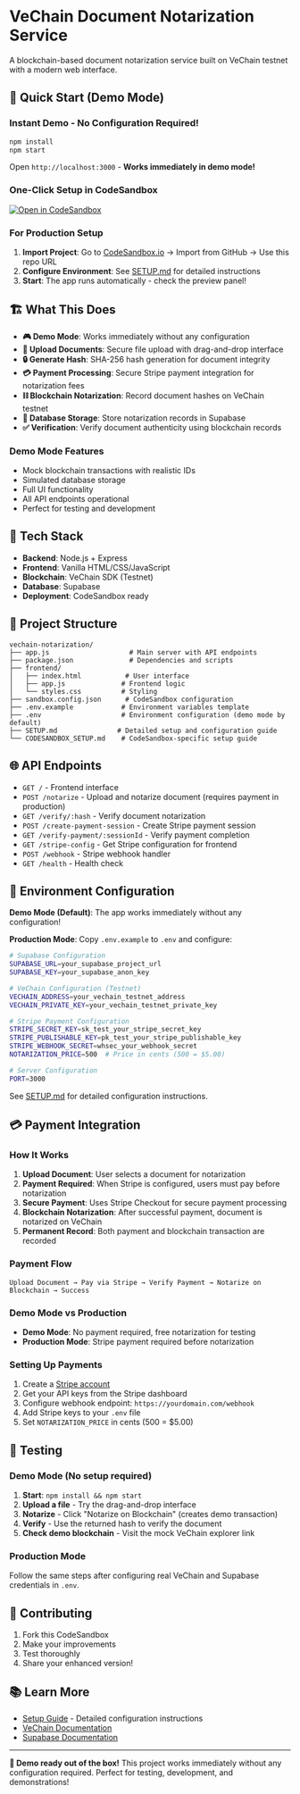 # VeChain Document Notarization Service

A blockchain-based document notarization service built on VeChain testnet with a modern web interface.

## 🚀 Quick Start (Demo Mode)

### Instant Demo - No Configuration Required!
```bash
npm install
npm start
```
Open `http://localhost:3000` - **Works immediately in demo mode!**

### One-Click Setup in CodeSandbox
[![Open in CodeSandbox](https://codesandbox.io/static/img/play-codesandbox.svg)](https://codesandbox.io/s/github/arkvdaogmail/vechain-notarization)

### For Production Setup
1. **Import Project**: Go to [CodeSandbox.io](https://codesandbox.io) → Import from GitHub → Use this repo URL
2. **Configure Environment**: See [SETUP.md](SETUP.md) for detailed instructions
3. **Start**: The app runs automatically - check the preview panel!

## 🏗️ What This Does

- **🎮 Demo Mode**: Works immediately without any configuration
- **📁 Upload Documents**: Secure file upload with drag-and-drop interface
- **🔒 Generate Hash**: SHA-256 hash generation for document integrity
- **💳 Payment Processing**: Secure Stripe payment integration for notarization fees
- **⛓️ Blockchain Notarization**: Record document hashes on VeChain testnet
- **💾 Database Storage**: Store notarization records in Supabase
- **✅ Verification**: Verify document authenticity using blockchain records

### Demo Mode Features
- Mock blockchain transactions with realistic IDs
- Simulated database storage
- Full UI functionality
- All API endpoints operational
- Perfect for testing and development

## 🔧 Tech Stack

- **Backend**: Node.js + Express
- **Frontend**: Vanilla HTML/CSS/JavaScript
- **Blockchain**: VeChain SDK (Testnet)
- **Database**: Supabase
- **Deployment**: CodeSandbox ready

## 📁 Project Structure

```
vechain-notarization/
├── app.js                    # Main server with API endpoints
├── package.json              # Dependencies and scripts
├── frontend/
│   ├── index.html           # User interface
│   ├── app.js              # Frontend logic
│   └── styles.css          # Styling
├── sandbox.config.json      # CodeSandbox configuration
├── .env.example            # Environment variables template
├── .env                    # Environment configuration (demo mode by default)
├── SETUP.md               # Detailed setup and configuration guide
└── CODESANDBOX_SETUP.md    # CodeSandbox-specific setup guide
```

## 🌐 API Endpoints

- `GET /` - Frontend interface
- `POST /notarize` - Upload and notarize document (requires payment in production)
- `GET /verify/:hash` - Verify document notarization
- `POST /create-payment-session` - Create Stripe payment session
- `GET /verify-payment/:sessionId` - Verify payment completion
- `GET /stripe-config` - Get Stripe configuration for frontend
- `POST /webhook` - Stripe webhook handler
- `GET /health` - Health check

## 🔐 Environment Configuration

**Demo Mode (Default)**: The app works immediately without any configuration!

**Production Mode**: Copy `.env.example` to `.env` and configure:

```bash
# Supabase Configuration
SUPABASE_URL=your_supabase_project_url
SUPABASE_KEY=your_supabase_anon_key  

# VeChain Configuration (Testnet)
VECHAIN_ADDRESS=your_vechain_testnet_address
VECHAIN_PRIVATE_KEY=your_vechain_testnet_private_key

# Stripe Payment Configuration
STRIPE_SECRET_KEY=sk_test_your_stripe_secret_key
STRIPE_PUBLISHABLE_KEY=pk_test_your_stripe_publishable_key
STRIPE_WEBHOOK_SECRET=whsec_your_webhook_secret
NOTARIZATION_PRICE=500  # Price in cents (500 = $5.00)

# Server Configuration
PORT=3000
```

See [SETUP.md](SETUP.md) for detailed configuration instructions.

## 💳 Payment Integration

### How It Works
1. **Upload Document**: User selects a document for notarization
2. **Payment Required**: When Stripe is configured, users must pay before notarization
3. **Secure Payment**: Uses Stripe Checkout for secure payment processing
4. **Blockchain Notarization**: After successful payment, document is notarized on VeChain
5. **Permanent Record**: Both payment and blockchain transaction are recorded

### Payment Flow
```
Upload Document → Pay via Stripe → Verify Payment → Notarize on Blockchain → Success
```

### Demo Mode vs Production
- **Demo Mode**: No payment required, free notarization for testing
- **Production Mode**: Stripe payment required before notarization

### Setting Up Payments
1. Create a [Stripe account](https://stripe.com)
2. Get your API keys from the Stripe dashboard
3. Configure webhook endpoint: `https://yourdomain.com/webhook`
4. Add Stripe keys to your `.env` file
5. Set `NOTARIZATION_PRICE` in cents (500 = $5.00)

## 🧪 Testing

### Demo Mode (No setup required)
1. **Start**: `npm install && npm start`
2. **Upload a file** - Try the drag-and-drop interface
3. **Notarize** - Click "Notarize on Blockchain" (creates demo transaction)
4. **Verify** - Use the returned hash to verify the document
5. **Check demo blockchain** - Visit the mock VeChain explorer link

### Production Mode
Follow the same steps after configuring real VeChain and Supabase credentials in `.env`.

## 🤝 Contributing

1. Fork this CodeSandbox
2. Make your improvements
3. Test thoroughly
4. Share your enhanced version!

## 📚 Learn More

- [Setup Guide](SETUP.md) - Detailed configuration instructions
- [VeChain Documentation](https://docs.vechain.org/)
- [Supabase Documentation](https://supabase.com/docs)

---

**🎉 Demo ready out of the box!** This project works immediately without any configuration required. Perfect for testing, development, and demonstrations!